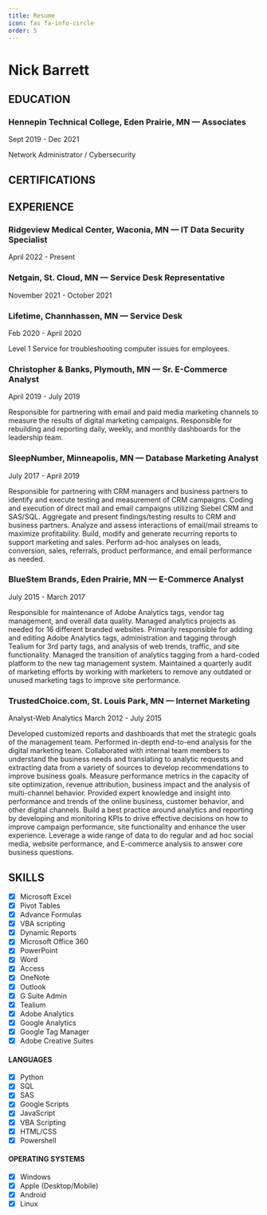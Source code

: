 ```yaml
---
title: Resume
icon: fas fa-info-circle
order: 5
---
```


# Nick Barrett

## EDUCATION
### Hennepin Technical College, Eden Prairie, MN — Associates
Sept 2019 - Dec 2021

Network Administrator / Cybersecurity

<!-- ### Brown College, Mendota Heights, MN — Bachelor of Science
Jan 2004 - Dec 2007

Interactive Media and Design -->

<!-- ### Century College, White Bear Lake, MN — Associates
2002 - 2004

Graphic Design and Web Development -->

<!-- ### Cretin-Derham Hall, St. Paul, MN — High School Diploma
1998 - 2002 -->

## CERTIFICATIONS

## EXPERIENCE
### Ridgeview Medical Center, Waconia, MN — IT Data Security Specialist
April 2022 - Present

### Netgain, St. Cloud, MN — Service Desk Representative
November 2021 - October 2021


### Lifetime, Channhassen, MN — Service Desk
Feb 2020 - April 2020

Level 1 Service for troubleshooting computer issues for employees.

### Christopher & Banks, Plymouth, MN — Sr. E-Commerce Analyst
April 2019 - July 2019

Responsible for partnering with email and paid media marketing channels to measure the results of digital marketing campaigns. Responsible for rebuilding and reporting daily, weekly, and monthly dashboards for the leadership team.

### SleepNumber, Minneapolis, MN — Database Marketing Analyst
July 2017 - April 2019

Responsible for partnering with CRM managers and business partners to identify and execute testing and measurement of CRM campaigns. Coding and execution of direct mail and email campaigns utilizing Siebel CRM and SAS/SQL. Aggregate and present findings/testing results to CRM and business partners. Analyze and assess interactions of email/mail streams to maximize profitability. Build, modify and generate recurring reports to support marketing and sales. Perform ad-hoc analyses on leads, conversion, sales, referrals, product performance, and email performance as needed.

### BlueStem Brands, Eden Prairie, MN — E-Commerce Analyst
July 2015 - March 2017

Responsible for maintenance of Adobe Analytics tags, vendor tag management, and overall data quality. Managed analytics projects as needed for 16 different branded websites. Primarily responsible for adding and editing Adobe Analytics tags, administration and tagging through Tealium for 3rd party tags, and analysis of web trends, traffic, and site functionality. Managed the transition of analytics tagging from a hard-coded platform to the new tag management system. Maintained a quarterly audit of marketing efforts by working with marketers to remove any outdated or unused marketing tags to improve site performance.

### TrustedChoice.com, St. Louis Park, MN — Internet Marketing
Analyst-Web Analytics
March 2012 - July 2015

Developed customized reports and dashboards that met the strategic goals of the management team. Performed in-depth end-to-end analysis for the digital marketing team. Collaborated with internal team members to understand the business needs and translating to analytic requests and extracting data from a variety of sources to develop recommendations to improve business goals. Measure performance metrics in the capacity of site optimization, revenue attribution, business impact and the analysis of multi-channel behavior. Provided expert knowledge and insight into performance and trends of the online business, customer behavior, and other digital channels. Build a best practice around analytics and reporting by developing and monitoring KPIs to drive effective decisions on how to improve campaign performance, site functionality and enhance the user experience. Leverage a wide range of data to do regular and ad hoc social media, website performance, and E-commerce analysis to answer core business questions.

<!-- ### Digital River, Minnetonka, MN — Affiliate Program Analyst
July 2011 - February 2012

Developed and maintained daily,weekly, and monthly sales reporting for online clients. Supported the affiliate program management team to grow affiliate generated revenue. Work with clients and teams to develop and deploy affiliate marketing strategies and plans. Identify areas of improvement through data analysis and performance metrics to provide clients with direction to increase revenue. Work with designers to create and monitor the performance of banners, and other creative elements. Monitor, analyze and report on performance and growth of assigned affiliate sales program. -->

## SKILLS
 - [x] Microsoft Excel
 - [x] Pivot Tables
 - [x] Advance Formulas
 - [x] VBA scripting
 - [x] Dynamic Reports
 - [x] Microsoft Office 360
 - [x] PowerPoint
 - [x] Word
 - [x] Access
 - [x] OneNote
 - [x] Outlook
 - [x] G Suite Admin
 - [x] Tealium
 - [x] Adobe Analytics
 - [x] Google Analytics
 - [x] Google Tag Manager
 - [x] Adobe Creative Suites
#### LANGUAGES
 - [x] Python
 - [x] SQL
 - [x] SAS
 - [x] Google Scripts
 - [x] JavaScript
 - [x] VBA Scripting
 - [x] HTML/CSS
 - [x] Powershell
#### OPERATING SYSTEMS
 - [x] Windows
 - [x] Apple (Desktop/Mobile)
 - [x] Android
 - [x] Linux
